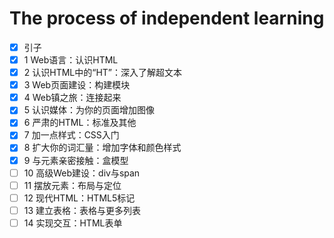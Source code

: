 # The process of independent learning

- [x] 引子
- [x] 1 Web语言：认识HTML
- [x] 2 认识HTML中的“HT”：深入了解超文本
- [x] 3 Web页面建设：构建模块
- [x] 4 Web镇之旅：连接起来
- [x] 5 认识媒体：为你的页面增加图像
- [x] 6 严肃的HTML：标准及其他
- [x] 7 加一点样式：CSS入门
- [x] 8 扩大你的词汇量：增加字体和颜色样式
- [x] 9 与元素亲密接触：盒模型
- [ ] 10 高级Web建设：div与span
- [ ] 11 摆放元素：布局与定位
- [ ] 12 现代HTML：HTML5标记
- [ ] 13 建立表格：表格与更多列表
- [ ] 14 实现交互：HTML表单